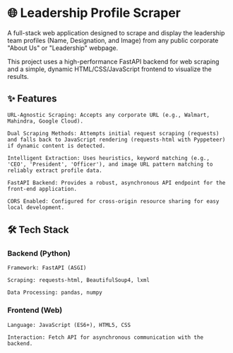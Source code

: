 
# 🌐 Leadership Profile Scraper

A full-stack web application designed to scrape and display the leadership team profiles (Name, Designation, and Image) from any public corporate "About Us" or "Leadership" webpage.

This project uses a high-performance FastAPI backend for web scraping and a simple, dynamic HTML/CSS/JavaScript frontend to visualize the results.
## ✨ Features

    URL-Agnostic Scraping: Accepts any corporate URL (e.g., Walmart, Mahindra, Google Cloud).

    Dual Scraping Methods: Attempts initial request scraping (requests) and falls back to JavaScript rendering (requests-html with Pyppeteer) if dynamic content is detected.

    Intelligent Extraction: Uses heuristics, keyword matching (e.g., 'CEO', 'President', 'Officer'), and image URL pattern matching to reliably extract profile data.

    FastAPI Backend: Provides a robust, asynchronous API endpoint for the front-end application.

    CORS Enabled: Configured for cross-origin resource sharing for easy local development.

## 🛠️ Tech Stack
### Backend (Python)

    Framework: FastAPI (ASGI)

    Scraping: requests-html, BeautifulSoup4, lxml

    Data Processing: pandas, numpy

### Frontend (Web)

    Language: JavaScript (ES6+), HTML5, CSS

    Interaction: Fetch API for asynchronous communication with the backend.
